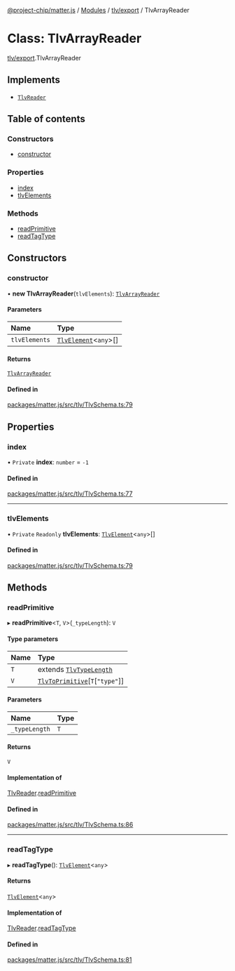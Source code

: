 [@project-chip/matter.js](../README.md) / [Modules](../modules.md) / [tlv/export](../modules/tlv_export.md) / TlvArrayReader

# Class: TlvArrayReader

[tlv/export](../modules/tlv_export.md).TlvArrayReader

## Implements

- [`TlvReader`](../interfaces/tlv_export.TlvReader.md)

## Table of contents

### Constructors

- [constructor](tlv_export.TlvArrayReader.md#constructor)

### Properties

- [index](tlv_export.TlvArrayReader.md#index)
- [tlvElements](tlv_export.TlvArrayReader.md#tlvelements)

### Methods

- [readPrimitive](tlv_export.TlvArrayReader.md#readprimitive)
- [readTagType](tlv_export.TlvArrayReader.md#readtagtype)

## Constructors

### constructor

• **new TlvArrayReader**(`tlvElements`): [`TlvArrayReader`](tlv_export.TlvArrayReader.md)

#### Parameters

| Name | Type |
| :------ | :------ |
| `tlvElements` | [`TlvElement`](../modules/tlv_export.md#tlvelement)\<`any`\>[] |

#### Returns

[`TlvArrayReader`](tlv_export.TlvArrayReader.md)

#### Defined in

[packages/matter.js/src/tlv/TlvSchema.ts:79](https://github.com/project-chip/matter.js/blob/6d3b6a5d957d88a9231d6ecab4bb41f8133112be/packages/matter.js/src/tlv/TlvSchema.ts#L79)

## Properties

### index

• `Private` **index**: `number` = `-1`

#### Defined in

[packages/matter.js/src/tlv/TlvSchema.ts:77](https://github.com/project-chip/matter.js/blob/6d3b6a5d957d88a9231d6ecab4bb41f8133112be/packages/matter.js/src/tlv/TlvSchema.ts#L77)

___

### tlvElements

• `Private` `Readonly` **tlvElements**: [`TlvElement`](../modules/tlv_export.md#tlvelement)\<`any`\>[]

#### Defined in

[packages/matter.js/src/tlv/TlvSchema.ts:79](https://github.com/project-chip/matter.js/blob/6d3b6a5d957d88a9231d6ecab4bb41f8133112be/packages/matter.js/src/tlv/TlvSchema.ts#L79)

## Methods

### readPrimitive

▸ **readPrimitive**\<`T`, `V`\>(`_typeLength`): `V`

#### Type parameters

| Name | Type |
| :------ | :------ |
| `T` | extends [`TlvTypeLength`](../modules/tlv_export.md#tlvtypelength) |
| `V` | [`TlvToPrimitive`](../modules/tlv_export.md#tlvtoprimitive)[`T`[``"type"``]] |

#### Parameters

| Name | Type |
| :------ | :------ |
| `_typeLength` | `T` |

#### Returns

`V`

#### Implementation of

[TlvReader](../interfaces/tlv_export.TlvReader.md).[readPrimitive](../interfaces/tlv_export.TlvReader.md#readprimitive)

#### Defined in

[packages/matter.js/src/tlv/TlvSchema.ts:86](https://github.com/project-chip/matter.js/blob/6d3b6a5d957d88a9231d6ecab4bb41f8133112be/packages/matter.js/src/tlv/TlvSchema.ts#L86)

___

### readTagType

▸ **readTagType**(): [`TlvElement`](../modules/tlv_export.md#tlvelement)\<`any`\>

#### Returns

[`TlvElement`](../modules/tlv_export.md#tlvelement)\<`any`\>

#### Implementation of

[TlvReader](../interfaces/tlv_export.TlvReader.md).[readTagType](../interfaces/tlv_export.TlvReader.md#readtagtype)

#### Defined in

[packages/matter.js/src/tlv/TlvSchema.ts:81](https://github.com/project-chip/matter.js/blob/6d3b6a5d957d88a9231d6ecab4bb41f8133112be/packages/matter.js/src/tlv/TlvSchema.ts#L81)
